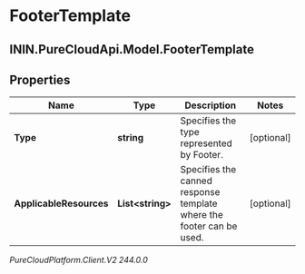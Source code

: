 # FooterTemplate

## ININ.PureCloudApi.Model.FooterTemplate

## Properties

|Name | Type | Description | Notes|
|------------ | ------------- | ------------- | -------------|
| **Type** | **string** | Specifies the type represented by Footer. | [optional] |
| **ApplicableResources** | **List&lt;string&gt;** | Specifies the canned response template where the footer can be used. | [optional] |



_PureCloudPlatform.Client.V2 244.0.0_
